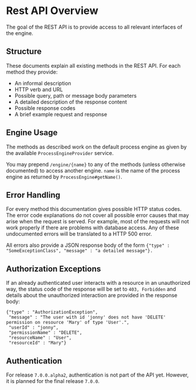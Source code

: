 Rest API Overview
==================

The goal of the REST API is to provide access to all relevant interfaces of the engine.


Structure
--------------

These documents explain all existing methods in the REST API. For each method they provide:

* An informal description
* HTTP verb and URL
* Possible query, path or message body parameters
* A detailed description of the response content
* Possible response codes
* A brief example request and response


Engine Usage
--------------

The methods as described work on the default process engine as given by the available `ProcessEngineProvider` service.

You may prepend `/engine/{name}` to any of the methods (unless otherwise documented) to access another engine. 
`name` is the name of the process engine as returned by `ProcessEngine#getName()`.


Error Handling
--------------

For every method this documentation gives possible HTTP status codes. The error code explanations do not cover all
possible error causes that may arise when the request is served. For example, most of the requests will not work properly if
there are problems with database access. Any of these undocumented errors will be translated to a HTTP 500 error.

All errors also provide a JSON response body of the form `{"type" : "SomeExceptionClass", "message" : "a detailed message"}.`

Authorization Exceptions
------------------------

If an already authenticated user interacts with a resource in an unauthorized way, the status code of the response will be set 
to `403, Forbidden` and details about the unauthorized interaction are provided in the response body:

    {"type" : "AuthorizationException", 
     "message" : "The user with id 'jonny' does not have 'DELETE' permission on resource 'Mary' of type 'User'.",
     "userId" : "jonny",
     "permissionName" : "DELETE",
     "resourceName" : "User",
     "resourceId" : "Mary"}

Authentication
--------------

For release `7.0.0.alpha2`, authentication is not part of the API yet. However, it is planned for the final release `7.0.0`.
